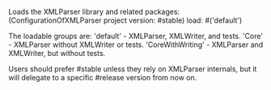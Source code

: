 Loads the XMLParser library and related packages:
	(ConfigurationOfXMLParser project version: #stable) load: #('default')

The loadable groups are:
	'default' - XMLParser, XMLWriter, and tests.
	'Core' - XMLParser without XMLWriter or tests.
	'CoreWithWriting' - XMLParser and XMLWriter, but without tests.

Users should prefer #stable unless they rely on XMLParser internals,
but it will delegate to a specific #release version from now on.